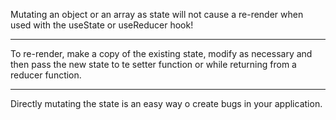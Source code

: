 Mutating an object or an array as state will not cause a re-render when used with the useState or useReducer hook!

---

To re-render, make a copy of the existing state, modify as necessary and then pass the new state to te setter function or while returning from a reducer function.

---

Directly mutating the state is an easy way o create bugs in your application.
